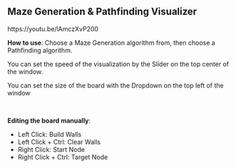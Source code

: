 <h2><strong>Maze Generation &amp; Pathfinding Visualizer</strong></h2>
https://youtu.be/lAmczXvP200<p><p>
<p><strong>How to use</strong>: Choose a&nbsp;Maze Generation algorithm from, then choose a Pathfinding algorithm.</p>
<p>You can set the speed of the visualization by the Slider on the top center of the window.</p>
<p>You can set the size of the board with the Dropdown on the top left of the window</p>
<p>&nbsp;</p>
<p><strong>Editing the board manually</strong>:&nbsp;</p>
<ul>
<li>Left Click: Build Walls</li>
<li>Left Click + Ctrl: Clear Walls</li>
<li>Right Click: Start Node</li>
<li>Right Click + Ctrl: Target Node</li>
</ul>
<p>&nbsp;</p>
